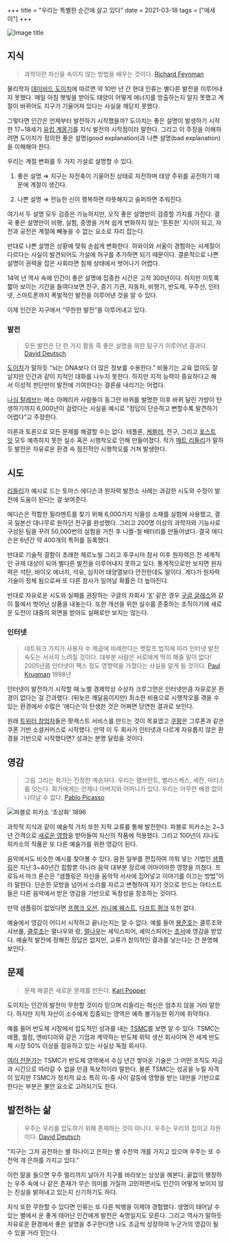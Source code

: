 +++
title = "우리는 특별한 순간에 살고 있다"
date = 2021-03-18
tags = ["에세이"]
+++

![Image title](https://bear-images.sfo2.cdn.digitaloceanspaces.com/kang-1662215298.webp)

## **지식**

> 과학이란 자신을 속이지 않는 방법을 배우는 것이다.
> [Richard Feynman](https://ko.wikipedia.org/wiki/%EB%A6%AC%EC%B2%98%EB%93%9C_%ED%8C%8C%EC%9D%B8%EB%A7%8C)

물리학자 [데이비드 도이치](https://ko.wikipedia.org/wiki/%EB%8D%B0%EC%9D%B4%EB%B9%84%EB%93%9C_%EB%8F%84%EC%9D%B4%EC%B9%98)에 따르면 약 10만 년 간 현대 인류는 별다른 발전을 이루어내지 못했다. 매일 아침 햇빛을 받아도 태양이 어떻게 에너지를 방출하는지 알지 못했고 계절이 바뀌어도 지구가 기울어져 있다는 사실을 깨닫지 못했다.

그렇다면 인간은 언제부터 발전하기 시작했을까? 도이치는 좋은 설명이 발생하기 시작한 17\~18세기 [유럽 계몽기](https://ko.wikipedia.org/wiki/%EA%B3%84%EB%AA%BD%EC%A3%BC%EC%9D%98)를 지식 발전의 시작점이라 말한다. 그리고 이 주장을 이해하려면 도이치가 정의한 좋은 설명(good explanation)과 나쁜 설명(bad explanation)을 이해해야 한다.

우리는 계절 변화를 두 가지 가설로 설명할 수 있다.

1. 좋은 설명 ⇒ 지구는 자전축이 기울어진 상태로 자전하며 태양 주위를 공전하기 때문에 계절이 생긴다.

2. 나쁜 설명 ⇒ 전능한 신이 행복하면 따뜻해지고 슬퍼하면 추워진다.

여기서 두 설명 모두 검증은 가능하지만, 오직 좋은 설명만이 검증할 가치를 가진다. 결국 좋은 설명만이 비평, 실험, 증명을 거쳐 쉽게 변화하지 않는 '튼튼한' 지식이 되고, 자전과 공전은 계절에 빼놓을 수 없는 요소로 자리 잡는다.

반대로 나쁜 설명은 상황에 맞춰 손쉽게 변화한다. 하와이와 서울이 경험하는 사계절이 다르다는 사실이 발견되어도 가설에 허구를 추가하면 되기 때문이다. 결론적으로 나쁜 설명이 권력을 잡은 사회라면 침체 상태에서 벗어나기 어렵다.

14억 년 역사 속에 인간이 좋은 설명에 집중한 시간은 고작 300년이다. 하지만 이토록 짧아 보이는 기간을 들여다보면 전구, 증기 기관, 자동차, 비행기, 반도체, 우주선, 인터넷, 스마트폰까지 폭발적인 발전을 이루어낸 것을 알 수 있다.

이제 인간은 지구에서 “무한한 발전”을 이루어내고 있다.

### **발전**

> 모든 발전은 단 한 가지 활동 즉 좋은 설명을 위한 탐구가 이루어낸 결과다.
> [David Deutsch](https://www.amazon.com/Beginning-Infinity-Explanations-Transform-World/dp/0143121359)

[도이치](https://www.ted.com/talks/the_ted_interview_david_deutsch_on_the_infinite_reach_of_knowledge/transcript?language=en#t-3493578)가 말하듯 “뇌는 DNA보다 더 많은 정보를 수용한다.” 비둘기는 교육 없이도 잘 날지만 인간과 같이 지적인 대화를 나누지 못한다. 하지만 지적 능력이 중요하다고 해서 이성적 판단만이 발전에 기여한다는 결론을 내리기는 어렵다.

[나심 탈레브](https://www.millie.co.kr/v3/bookdetail/5507187?nav_hidden=y)는 메소 아메리카 사람들이 동그란 바퀴를 발명한 이후 바퀴 달린 가방이 탄생하기까지 6,000년이 걸렸다는 사실을 예시로 “정답이 단순하고 뻔할수록 발견하기 어렵다”고 주장한다.

이론과 토론으로 모든 문제를 해결할 수는 없다. 테플론, [케블러](https://www.usatoday.com/story/money/business/2014/06/20/kevlar-inventor-stephanie-kwolek-dies/11133717/), 전구, 그리고 [포스트잇](https://www.sciencetimes.co.kr/news/%EC%8B%A4%ED%8C%A8%ED%95%9C-%EC%A0%91%EC%B0%A9%EC%A0%9C%EA%B0%80-%ED%98%81%EC%8B%A0%EC%9D%84-%EB%82%B3%EB%8B%A4/) 모두 예측하지 못한 실수 혹은 시행착오로 인해 만들어졌다. 작가 [매트 리들리](https://www.amazon.com/How-Innovation-Works-Flourishes-Freedom/dp/0062916599#:\~:text=Matt%20Ridley%20argues%20in%20this,developing%20according%20to%20a%20plan.)가 말하듯 발전은 자유로운 환경 속 점진적인 시행착오를 거쳐 발생한다.

## **시도**

[리들리](https://www.amazon.com/How-Innovation-Works-Flourishes-Freedom/dp/0062916599#:\~:text=Matt%20Ridley%20argues%20in%20this,developing%20according%20to%20a%20plan.)가 예시로 드는 토마스 에디슨과 원자력 발전소 사례는 과감한 시도와 수정이 발전에 도움이 된다는 걸 보여준다.

에디슨은 적합한 필라멘트를 찾기 위해 6,000가지 식물성 소재를 실험에 사용했고, 결국 일본산 대나무로 원하던 전구를 완성했다. 그리고 200명 이상의 과학자와 기능사로 구성된 팀을 꾸려 50,000번의 실험을 거친 후 니켈-철 배터리를 만들어냈다. 결국 에디슨은 6년간 약 400개의 특허를 등록했다.

반대로 기술적 결함이 초래한 체르노빌 그리고 후쿠시마 참사 이후 원자력은 전 세계적인 규제 대상이 되어 별다른 발전을 이루어내지 못하고 있다. 통계적으로만 보자면 원자력은 석탄, 바이오 에너지, 석유, 심지어 태양열보다 안전한데도 말이다. 게다가 원자력 기술이 정체 됨으로써 또 다른 참사가 일어날 확률은 더 높아진다.

반대로 자유로운 시도와 실패를 권장하는 구글의 자회사 ‘[X](https://x.company/)’ 같은 경우 [구글 글래스](https://ko.wikipedia.org/wiki/%EA%B5%AC%EA%B8%80_%EA%B8%80%EB%9E%98%EC%8A%A4)와 같이 틀에서 벗어난 상품을 내놓는다. 또한 개선을 위한 실수를 존중하는 조직이기에 새로운 도전이 대중의 외면을 받아도 실패로만 보지는 않는다.

### **인터넷**

> 네트워크 가치가 사용자 수 제곱에 비례한다는 멧칼프 법칙에 따라 인터넷 발전 속도는 서서히 느려질 것이다. 대부분 사람은 서로에게 딱히 해줄 말이 없다! 2005년쯤 인터넷이 팩스 정도 영향력을 가졌다는 사실을 알게 될 것이다.
> [Paul Krugman](https://ko.wikipedia.org/wiki/%ED%8F%B4_%ED%81%AC%EB%A3%A8%EA%B7%B8%EB%A8%BC) 1998년

인터넷이 발전하기 시작할 때 노벨 경제학상 수상자 크루그먼은 인터넷만큼 자유로운 환경이 없다는 걸 간과했다. (뒤늦은 깨달음이지만) 최소한 비용으로 시행착오를 겪을 수 있는 환경에서 수많은 ‘에디슨’이 탄생한 것은 어쩌면 당연한 결과로 보인다.

원래 [트위터 창업자](https://www.venturesquare.net/581806)들은 팟캐스트 서비스를 만드는 것이 목표였고 [쿠팡](http://www.newsway.co.kr/news/view?tp=1&ud=2021031211175294214)은 그루폰과 같은 쿠폰 기반 소셜커머스로 시작했다. 만약 이 두 회사가 인터넷과 다르게 자유롭지 않은 환경을 기반으로 시작했다면? 성과는 분명 달랐을 것이다.

## **영감**

> 그림 그리는 화가는 진정한 계승자다. 우리는 램브란트, 벨라스케스, 세잔, 마티스를 잇는다. 화가에게는 언제나 아버지와 어머니가 있다. 우리는 아무런 배경 없이 나타날 수 없다.
> [Pablo Picasso](https://www.theguardian.com/artanddesign/gallery/2014/jun/26/picasso-copycats-in-homage-pictures-art-bacon-warhol-influence)

![파블로 피카소 ‘초상화’ 1896](https://uploads3.wikiart.org/images/pablo-picasso/self-portrait-1896.jpg!Large.jpg)

과학적 지식과 같이 예술적 가치 또한 지적 교류를 통해 발전한다. 파블로 피카소는 2\~3년 간격으로 [새로운 영향](https://news.masterworksfineart.com/2019/11/28/what-was-picassos-inspiration)을 받아들여 자신의 작품에 적용했다. 그리고 100년이 지나도 피카소의 작품은 또 다른 예술가를 위한 영감이 된다.

음악에서도 비슷한 예시를 찾아볼 수 있다. 음원 일부를 편집하여 끼워 넣는 기법인 [샘플링](https://www.youtube.com/watch?v=H3TF-hI7zKc)은 지난 3\~40년간 힙합뿐 아니라 음악 대부분 장르에 어마어마한 영향을 끼쳤다. 프로듀서 마크 론슨은 “샘플링은 자신을 음악적 서사에 집어넣고 이야기를 이끄는 방법”이라 말한다. 단순한 모방을 넘어서 소리를 자르고 변형하여 자기 것으로 만드는 아티스트들은 다른 음악에서 받은 영감을 기반으로 독창성을 창조하는 것이다.

만약 샘플링이 없었다면 [프랭크 오션](https://www.youtube.com/watch?v=6ohakZ5wYu8), [카니예 웨스트](https://www.youtube.com/watch?v=ZgJyhKEZ8QU), [다프트 펑크](https://www.youtube.com/watch?v=3XaqDcg8KEo) 또한 없다.

예술에서 영감이 어디서 시작하고 끝나는지는 알 수 없다. 예를 들어 [봉준호](https://www.yna.co.kr/view/AKR20190526049200081)는 클루조와 샤브롤, [클루조](https://en.wikipedia.org/wiki/Henri-Georges_Clouzot#:\~:text=While%20living%20in%20Germany%2C%20Clouzot,minute%20comedy%20with%20three%20actors.)는 멀나우와 랑, [멀나우](http://www.inquiriesjournal.com/articles/371/fw-murnau-his-films-and-their-influence-on-german-expressionism)는 셰익스피어, 셰익스피어는 [초서](https://www.youtube.com/watch?v=nvsX9_OoSSc)에 영감을 받았다. 예술적 발전에 정해진 정답은 없지만, 교류가 창의적인 결과를 낳는다는 건 분명해 보인다.

## **문제**

> 문제 해결은 새로운 문제를 만든다.
> [Karl Popper](https://plato.stanford.edu/entries/popper/)

도이치는 인간의 발전이 무한할 것이라 믿으며 리들리는 혁신은 멈추지 않을 거라 말한다. 하지만 지적 자산이 소수에게 집중되는 영역은 예측 불가능한 위기에 취약하다.

예를 들어 반도체 시장에서 압도적인 성과를 내는 [TSMC](https://www.cnbc.com/2021/03/16/2-charts-show-how-much-the-world-depends-on-taiwan-for-semiconductors.html)를 보면 알 수 있다. TSMC는 애플, 퀄컴, 엔비디아와 같은 기업과 계약하는 반도체 위탁 생산 회사이며 전 세계 반도체 시장 50% 이상을 점유하고 있는 사실상 독점 회사다.

[여러 전문가](https://www.youtube.com/watch?v=r6NUO_bymuA)는 TSMC가 반도체 영역에서 수십 년간 쌓아온 기술은 그 어떤 조직도 자금과 시간으로 따라갈 수 없을 만큼 독보적이라 말한다. 물론 TSMC는 성공을 누릴 자격이 있지만 TSMC가 정치적 요소 특히 미-중 사이 갈등에 영향을 받는 대만을 기반으로 한다는 부분은 불안 요소로 고려되기도 한다.

## **발전하는 삶**

> 우주는 우리를 압도하기 위해 존재하는 것이 아니다. 우주는 우리의 집이고 자원이다.
> [David Deutsch](https://www.amazon.com/Beginning-Infinity-Explanations-Transform-World/dp/0143121359)

"지구는 그저 공전하는 별 하나이고 은하는 별 수천억 개를 가지고 있으며 우주는 또 수천억 개 은하를 가지고 있다."

이런 말을 들으면 우주 멀리까지 날아가 지구를 바라보는 상상을 해본다. 끝없이 팽창하는 우주 속에 나 같은 존재가 무슨 의미를 가질까 고민하면서도 인간이 어떻게 보이지 않는 진실을 밝혀내고 있는지 신기하기도 하다.

지식 또한 무한할 수 있다면 인류는 또 다른 빅뱅을 이제야 경험했다. 생명이 태어날 수 있는 별에서 운 좋게 태어난 인간에게 발전은 숙명일지도 모른다. 그리고 역사가 말하듯 자유로운 환경에서 좋은 설명을 추구한다면 나도 조금씩 성장하여 누군가의 영감이 될 수 있을 거라 믿는다.